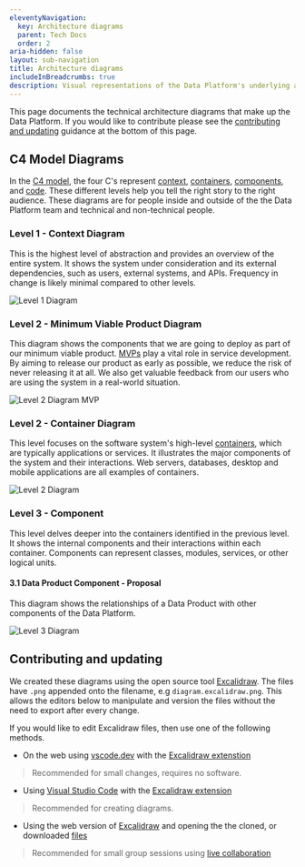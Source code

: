 ```yaml
---
eleventyNavigation:
  key: Architecture diagrams
  parent: Tech Docs
  order: 2
aria-hidden: false
layout: sub-navigation
title: Architecture diagrams
includeInBreadcrumbs: true
description: Visual representations of the Data Platform's underlying architecture
---
```


This page documents the technical architecture diagrams that make up the Data Platform. If you would like to contribute please see the [contributing and updating](#contributing-and-updating) guidance at the bottom of this page.

## C4 Model Diagrams

In the [C4 model](https://c4model.com/), the four C's represent [context](https://c4model.com/#SystemContextDiagram), [containers](https://c4model.com/#ContainerDiagram), [components](https://c4model.com/#ComponentDiagram), and [code](https://c4model.com/#CodeDiagram). These different levels help you tell the right story to the right audience. These diagrams are for people inside and outside of the the Data Platform team and technical and non-technical people.

### Level 1 - Context Diagram

This is the highest level of abstraction and provides an overview of the entire system. It shows the system under consideration and its external dependencies, such as users, external systems, and APIs. Frequency in change is likely minimal compared to other levels.

![Level 1 Diagram](/images/tech-docs/diagrams/c4-model-level1.excalidraw.png)

### Level 2 - Minimum Viable Product Diagram

This diagram shows the components that we are going to deploy as part of our minimum viable product. [MVPs](https://defradigital.blog.gov.uk/2018/03/14/how-showing-the-thing-helped-us-simplify-our-mvp/) play a vital role in service development. By aiming to release our product as early as possible, we reduce the risk of never releasing it at all. We also get valuable feedback from our users who are using the system in a real-world situation.

![Level 2 Diagram MVP](/images/tech-docs/diagrams/c4-model-level2-mvp.excalidraw.png)

### Level 2 - Container Diagram

This level focuses on the software system's high-level [containers](https://c4model.com/#ContainerDiagram), which are typically applications or services. It illustrates the major components of the system and their interactions. Web servers, databases, desktop and mobile applications are all examples of containers.

![Level 2 Diagram](/images/tech-docs/diagrams/c4-model-level2.excalidraw.png)

### Level 3 - Component

This level delves deeper into the containers identified in the previous level. It shows the internal components and their interactions within each container. Components can represent classes, modules, services, or other logical units.

#### 3.1 Data Product Component - Proposal

This diagram shows the relationships of a Data Product with other components of the Data Platform.

![Level 3 Diagram](/images/tech-docs/diagrams/c4-model-level3-data-product.excalidraw.png)

## Contributing and updating

We created these diagrams using the open source tool [Excalidraw](https://docs.excalidraw.com/). The files have `.png` appended onto the filename, e.g `diagram.excalidraw.png`. This allows the editors below to manipulate and version the files without the need to export after every change.

If you would like to edit Excalidraw files, then use one of the following methods.

- On the web using [vscode.dev](https://github.dev/ministryofjustice/data-platform/tree/main/docs/diagrams) with the [Excalidraw extenstion](https://marketplace.visualstudio.com/items?itemName=pomdtr.excalidraw-editor)

> Recommended for small changes, requires no software.

- Using [Visual Studio Code](https://code.visualstudio.com/download) with the [Excalidraw extension](https://marketplace.visualstudio.com/items?itemName=pomdtr.excalidraw-editor)

> Recommended for creating diagrams.

- Using the web version of [Excalidraw](https://excalidraw.com/) and opening the the cloned, or downloaded [files](https://github.com/ministryofjustice/data-platform/tree/main/docs/source/documentation/diagrams)

> Recommended for small group sessions using [live collaboration](https://blog.excalidraw.com/building-excalidraw-p2p-collaboration-feature/)
